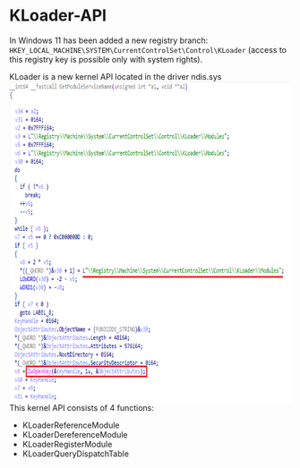# KLoader-API

In Windows 11  has been added a new registry branch: `HKEY_LOCAL_MACHINE\SYSTEM\CurrentControlSet\Control\KLoader` (access to this registry key is possible only with system rights).

KLoader is a new kernel API located in the driver ndis.sys
<img align="left" src="https://raw.githubusercontent.com/LunarResearch/KLoader-API/main/ndis_kloader.png" width="755" height="575">  

This kernel API consists of 4 functions:
* KLoaderReferenceModule
* KLoaderDereferenceModule
* KLoaderRegisterModule
* KLoaderQueryDispatchTable
